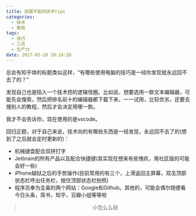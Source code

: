 ```yaml
---
title: 欲罢不能的技术tips
categories:
  - 技术
  - 教程
tags:
  - 技巧
  - 工具
  - 生产力
date: 2017-05-28 10:24:26
---
```


总会有知乎体的标题类似这样，“有哪些使用电脑的技巧是一经你发现就永远回不去了的？”

发现自己也是陷入一个技术控的逻辑怪圈。比如说，想要选用一款文本编辑器，可能先会搜索，然后把排名前十的编辑器都下载下来，一一试用，比较优劣，还要去搜别人的教程，然后才会决定用哪一款。

我才不会告诉你，现在使用的是vscode。

回归正题，对于自己来说，技术向的有哪些东西是一经发现，永远回不去了的(想到了之后就会定时更新的)：
- 机械键盘配合双拼打字
- Jetbrain的所有产品以及配合快捷键(其实现在想来有些愧疚，用社区版的可能会好一些)
- iPhone越狱之后的手势操作(目前常用的有三个，上滑返回主屏幕，双击顶部状态栏呼出任务栏，按住顶部状态栏拍照)
- 程序员奉为圭臬的两个网站：Google和Github。其他的，可能会偶尔随便看今日头条，简书，知乎，豆瓣小组等等啦


><div align=center>小包么么哒</div>